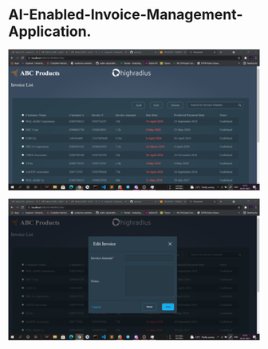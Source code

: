 # AI-Enabled-Invoice-Management-Application.
![First Page.jpg](https://github.com/jadonmj/AI-Enabled-Invoice-Management-Application./blob/main/First%20Page.jpg)


![Edit button.jpg](https://github.com/jadonmj/AI-Enabled-Invoice-Management-Application./blob/main/Edit%20button.jpg)

